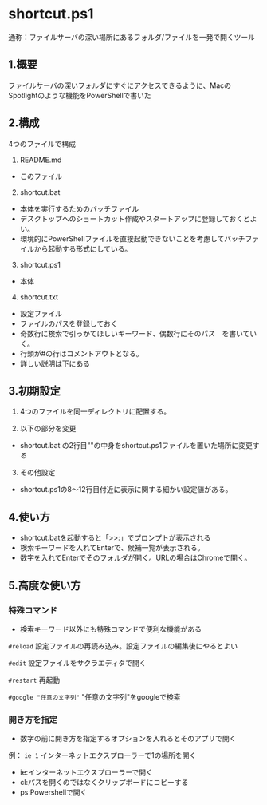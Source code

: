 # shortcut.ps1

通称：ファイルサーバの深い場所にあるフォルダ/ファイルを一発で開くツール


## 1.概要

ファイルサーバの深いフォルダにすぐにアクセスできるように、MacのSpotlightのような機能をPowerShellで書いた

## 2.構成

4つのファイルで構成
1. README.md
* このファイル

2. shortcut.bat
* 本体を実行するためのバッチファイル
* デスクトップへのショートカット作成やスタートアップに登録しておくとよい。
* 環境的にPowerShellファイルを直接起動できないことを考慮してバッチファイルから起動する形式にしている。

3. shortcut.ps1
* 本体

4. shortcut.txt
* 設定ファイル
* ファイルのパスを登録しておく
* 奇数行に検索で引っかてほしいキーワード、偶数行にそのパス　を書いていく。
* 行頭が#の行はコメントアウトとなる。
* 詳しい説明は下にある

## 3.初期設定
1. 4つのファイルを同一ディレクトリに配置する。

2. 以下の部分を変更
* shortcut.bat の2行目""の中身をshortcut.ps1ファイルを置いた場所に変更する

3. その他設定
* shortcut.ps1の8～12行目付近に表示に関する細かい設定値がある。

## 4.使い方
* shortcut.batを起動すると「>>:」でプロンプトが表示される
* 検索キーワードを入れてEnterで、候補一覧が表示される。
* 数字を入れてEnterでそのフォルダが開く。URLの場合はChromeで開く。


## 5.高度な使い方

### 特殊コマンド
* 検索キーワード以外にも特殊コマンドで便利な機能がある

```#reload```
設定ファイルの再読み込み。設定ファイルの編集後にやるとよい

```#edit```
設定ファイルをサクラエディタで開く

```#restart```
再起動

```#google "任意の文字列"```
"任意の文字列"をgoogleで検索

### 開き方を指定

* 数字の前に開き方を指定するオプションを入れるとそのアプリで開く

例：
```ie 1```
インターネットエクスプローラーで1の場所を開く

* ie:インターネットエクスプローラーで開く
* cl:パスを開くのではなくクリップボードにコピーする
* ps:Powershellで開く
